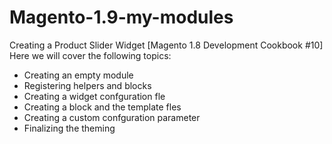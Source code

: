 # Magento-1.9-my-modules

Creating a Product Slider Widget [Magento 1.8 Development Cookbook #10]
Here we will cover the following topics:
* Creating an empty module
* Registering helpers and blocks
* Creating a widget confguration fle
* Creating a block and the template fles
* Creating a custom confguration parameter
* Finalizing the theming
